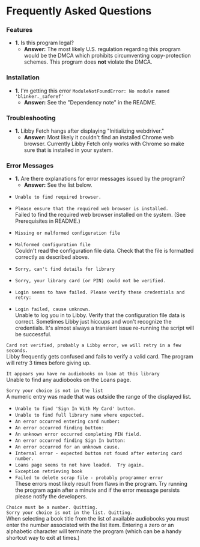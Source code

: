 # Frequently Asked Questions

### Features

- **1.** Is this program legal?
  - **Answer:** The most likely U.S. regulation regarding this program would be the DMCA which prohibits circumventing copy-protection schemes. This program does **not** violate the DMCA.

### Installation
- **1.** I'm getting this error `ModuleNotFoundError: No module named 'blinker._saferef'`
  - **Answer:** See the "Dependency note" in the README.

### Troubleshooting
- **1.** Libby Fetch hangs after displaying "Initializing webdriver."
  - **Answer:** Most likely it couldn't find an installed Chrome web browser. Currently Libby Fetch only works with Chrome so make sure that is installed in your system.

### Error Messages

- **1.** Are there explanations for error messages issued by the program?
  - **Answer:** See the list below.


* `Unable to find required browser.`
* `Please ensure that the required web browser is installed.`  
Failed to find the required web browser installed on the system. (See Prerequisites in README.)


* `Missing or malformed configuration file`
* `Malformed configuration file`  
Couldn't read the configuration file data. Check that the file is formatted correctly as described above.

* `Sorry, can't find details for library`
* `Sorry, your library card (or PIN) could not be verified.`
* `Login seems to have failed. Please verify these credentials and retry:`
* `Login failed, cause unknown.`  
Unable to log you in to Libby.  Verify that the configuration file data is correct.  Sometimes Libby just hiccups and won't recognize the credentials.  It's almost always a transient issue re-running the script will be successful. 

```Card not verified, probably a Libby error, we will retry in a few seconds.```  
Libby frequently gets confused and fails to verify a valid card.  The program will retry 3 times before giving up.

```It appears you have no audiobooks on loan at this library```   
Unable to find any audiobooks on the Loans page.  

```Sorry your choice is not in the list```  
A numeric entry was made that was outside the range of the displayed list.

* `Unable to find 'Sign In With My Card' button.`
* `Unable to find full library name where expected.`
* `An error occurred entering card number:`
* `An error occurred finding button:`
* `An unknown error occurred completing PIN field.`
* `An error occurred finding Sign In button:`
* `An error occurred for an unknown cause.` 
* `Internal error - expected button not found after entering card number.`
* `Loans page seems to not have loaded.  Try again.`
* `Exception retrieving book`
* `Failed to delete scrap file - probably programmer error`  
These errors most likely result from flaws in the program.  Try running the program again after a minute and if the error message persists please notify the developers. 

`Choice must be a number. Quitting.`  
`Sorry your choice is not in the list. Quitting.`  
When selecting a book title from the list of available audiobooks you must enter the number associated with the list item.  Entering a zero or an alphabetic character will terminate the program (which can be a handy shortcut way to exit at times.)
